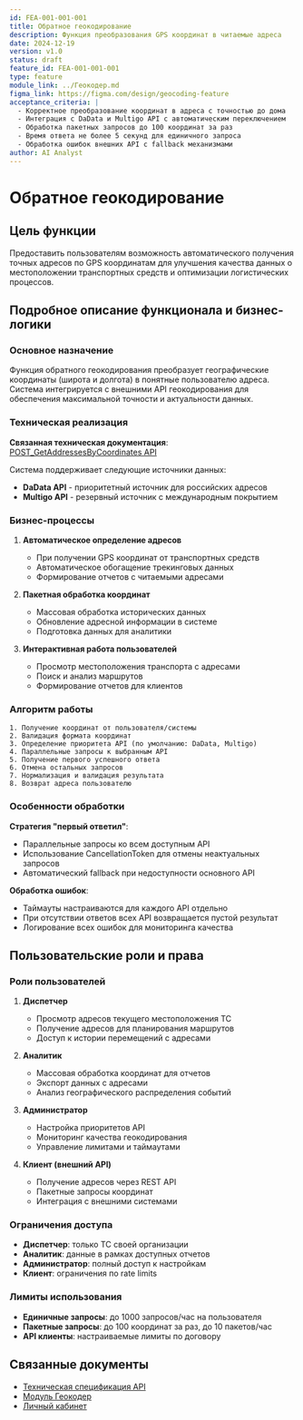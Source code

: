 ```yaml
---
id: FEA-001-001-001
title: Обратное геокодирование
description: Функция преобразования GPS координат в читаемые адреса
date: 2024-12-19
version: v1.0
status: draft
feature_id: FEA-001-001-001
type: feature
module_link: ../Геокодер.md
figma_link: https://figma.com/design/geocoding-feature
acceptance_criteria: |
  - Корректное преобразование координат в адреса с точностью до дома
  - Интеграция с DaData и Multigo API с автоматическим переключением
  - Обработка пакетных запросов до 100 координат за раз
  - Время ответа не более 5 секунд для единичного запроса
  - Обработка ошибок внешних API с fallback механизмами
author: AI Analyst
---
```


# Обратное геокодирование

## Цель функции

Предоставить пользователям возможность автоматического получения точных адресов по GPS координатам для улучшения качества данных о местоположении транспортных средств и оптимизации логистических процессов.

## Подробное описание функционала и бизнес-логики

### Основное назначение

Функция обратного геокодирования преобразует географические координаты (широта и долгота) в понятные пользователю адреса. Система интегрируется с внешними API геокодирования для обеспечения максимальной точности и актуальности данных.

### Техническая реализация

**Связанная техническая документация**: [POST_GetAddressesByCoordinates API](../../../technical/Identity/API/POST_GetAddressesByCoordinates.md)

Система поддерживает следующие источники данных:
- **DaData API** - приоритетный источник для российских адресов
- **Multigo API** - резервный источник с международным покрытием

### Бизнес-процессы

1. **Автоматическое определение адресов**
   - При получении GPS координат от транспортных средств
   - Автоматическое обогащение трекинговых данных
   - Формирование отчетов с читаемыми адресами

2. **Пакетная обработка координат**
   - Массовая обработка исторических данных
   - Обновление адресной информации в системе
   - Подготовка данных для аналитики

3. **Интерактивная работа пользователей**
   - Просмотр местоположения транспорта с адресами
   - Поиск и анализ маршрутов
   - Формирование отчетов для клиентов

### Алгоритм работы

```
1. Получение координат от пользователя/системы
2. Валидация формата координат
3. Определение приоритета API (по умолчанию: DaData, Multigo)
4. Параллельные запросы к выбранным API
5. Получение первого успешного ответа
6. Отмена остальных запросов
7. Нормализация и валидация результата
8. Возврат адреса пользователю
```

### Особенности обработки

**Стратегия "первый ответил"**:
- Параллельные запросы ко всем доступным API
- Использование CancellationToken для отмены неактуальных запросов
- Автоматический fallback при недоступности основного API

**Обработка ошибок**:
- Таймауты настраиваются для каждого API отдельно
- При отсутствии ответов всех API возвращается пустой результат
- Логирование всех ошибок для мониторинга качества

## Пользовательские роли и права

### Роли пользователей

1. **Диспетчер**
   - Просмотр адресов текущего местоположения ТС
   - Получение адресов для планирования маршрутов
   - Доступ к истории перемещений с адресами

2. **Аналитик**
   - Массовая обработка координат для отчетов
   - Экспорт данных с адресами
   - Анализ географического распределения событий

3. **Администратор**
   - Настройка приоритетов API
   - Мониторинг качества геокодирования
   - Управление лимитами и таймаутами

4. **Клиент (внешний API)**
   - Получение адресов через REST API
   - Пакетные запросы координат
   - Интеграция с внешними системами

### Ограничения доступа

- **Диспетчер**: только ТС своей организации
- **Аналитик**: данные в рамках доступных отчетов
- **Администратор**: полный доступ к настройкам
- **Клиент**: ограничения по rate limits

### Лимиты использования

- **Единичные запросы**: до 1000 запросов/час на пользователя
- **Пакетные запросы**: до 100 координат за раз, до 10 пакетов/час
- **API клиенты**: настраиваемые лимиты по договору

## Связанные документы

- [Техническая спецификация API](../../../technical/Identity/API/POST_GetAddressesByCoordinates.md)
- [Модуль Геокодер](../Геокодер.md)
- [Личный кабинет](../../ЛичныйКабинет.md) 